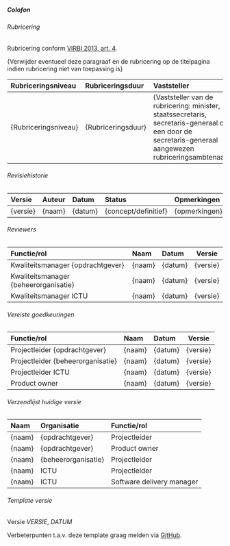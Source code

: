 ##### Colofon

###### Rubricering

Rubricering conform [VIRBI 2013, art. 4](https://wetten.overheid.nl/BWBR0033507/2013-06-01#Artikel4).

{Verwijder eventueel deze paragraaf en de rubricering op de titelpagina indien rubricering niet van toepassing is}

| Rubriceringsniveau   | Rubriceringsduur   | Vaststeller                                                                                                                                           |
|:---------------------|:-------------------|:------------------------------------------------------------------------------------------------------------------------------------------------------|
| {Rubriceringsniveau} | {Rubriceringsduur} | {Vaststeller van de rubricering: minister, staatssecretaris, secretaris-generaal of een door de secretaris-generaal aangewezen rubriceringsambtenaar} |

###### Revisiehistorie

| Versie   | Auteur | Datum   | Status               | Opmerkingen   |
|:---------|:-------|:--------|:---------------------|:--------------|
| {versie} | {naam} | {datum} | {concept/definitief} | {opmerkingen} |

###### Reviewers

| Functie/rol                           | Naam   | Datum   |  Versie  |
|:--------------------------------------|:-------|:--------|:--------:|
| Kwaliteitsmanager {opdrachtgever}     | {naam} | {datum} | {versie} |
| Kwaliteitsmanager {beheerorganisatie} | {naam} | {datum} | {versie} |
| Kwaliteitsmanager ICTU                | {naam} | {datum} | {versie} |

###### Vereiste goedkeuringen

| Functie/rol                       | Naam   | Datum   |  Versie  |
|:----------------------------------|:-------|:--------|:--------:|
| Projectleider {opdrachtgever}     | {naam} | {datum} | {versie} |
| Projectleider {beheerorganisatie} | {naam} | {datum} | {versie} |
| Projectleider ICTU                | {naam} | {datum} | {versie} |
| Product owner                     | {naam} | {datum} | {versie} |

###### Verzendlijst huidige versie

| Naam   | Organisatie         | Functie/rol               |
|:-------|:--------------------|:--------------------------|
| {naam} | {opdrachtgever}     | Projectleider             |
| {naam} | {opdrachtgever}     | Product owner             |
| {naam} | {beheerorganisatie} | Projectleider             |
| {naam} | ICTU                | Projectleider             |
| {naam} | ICTU                | Software delivery manager |

###### Template versie

Versie $VERSIE$, $DATUM$

Verbeterpunten t.a.v. deze template graag melden via [GitHub](https://github.com/ICTU/Kwaliteitsaanpak/issues).
